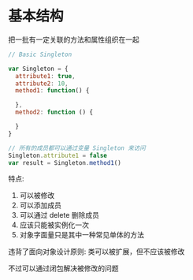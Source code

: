 # 基本结构

把一批有一定关联的方法和属性组织在一起

```javascript
// Basic Singleton

var Singleton = {
  attribute1: true,
  attribute2: 10,
  method1: function() {

  },
  method2: function () {

  }
}

// 所有的成员都可以通过变量 Singleton 来访问
Singleton.attribute1 = false
var result = Singleton.method1()
```

特点:

1. 可以被修改
2. 可以添加成员
3. 可以通过 delete 删除成员
4. 应该只能被实例化一次
5. 对象字面量只是其中一种常见单体的方法

违背了面向对象设计原则: 类可以被扩展，但不应该被修改

不过可以通过闭包解决被修改的问题
